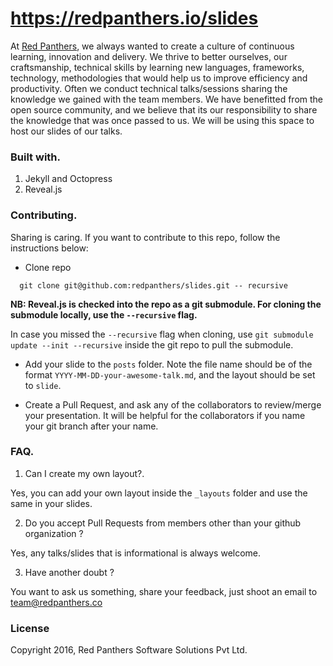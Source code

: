 https://redpanthers.io/slides
==============


At [Red Panthers](http://redpanthers.co), we always wanted to create a culture of continuous learning, innovation and delivery. We thrive to better ourselves, our craftsmanship, technical skills by learning new languages, frameworks, technology, methodologies that would help us to improve efficiency and productivity. Often we conduct technical talks/sessions
sharing the knowledge we gained with the team members. We have benefitted from the open source community, and we believe that its our responsibility to share the knowledge that was once passed to us. We will be using this space to host our slides of our talks.

### Built with.
1. Jekyll and Octopress
2. Reveal.js

### Contributing.

Sharing is caring. If you want to contribute to this repo, follow the instructions below:

* Clone repo

```
  git clone git@github.com:redpanthers/slides.git -- recursive
```

**NB: Reveal.js is checked into the repo as a git submodule. For cloning the submodule locally, use the `--recursive` flag.**

In case you missed the `--recursive` flag when cloning, use ```git submodule update --init --recursive``` inside the git repo to pull the submodule.

* Add your slide to the `posts` folder. Note the file name should be of the format `YYYY-MM-DD-your-awesome-talk.md`, and the layout should be set to `slide`.

* Create a Pull Request, and ask any of the collaborators to review/merge your presentation. It will be helpful for the collaborators if you name your git branch after your name.

### FAQ.

1. Can I create my own layout?.

  Yes, you can add your own layout inside the `_layouts` folder and use the same in your slides.

2. Do you accept Pull Requests from members other than your github organization ?

  Yes, any talks/slides that is informational is always welcome.

3. Have another doubt ?

  You want to ask us something, share your feedback, just shoot an email to [team@redpanthers.co](mailto:team@redpanthers.co)

### License

Copyright 2016, Red Panthers Software Solutions Pvt Ltd.
